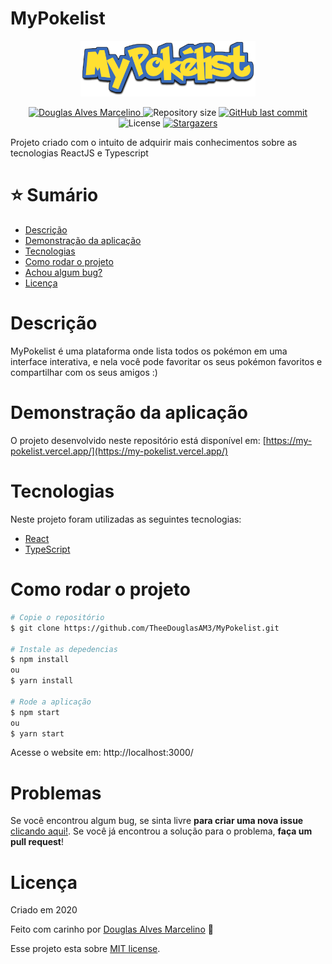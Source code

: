 # MyPokelist

<p align="center">
   <img src="./.github/logo.png" alt="MyPokelist" width="280"/>
</p>

<p align="center">	
   <a href="https://www.linkedin.com/in/douglas-alves-marcelino-704250180/">
      <img alt="Douglas Alves Marcelino" src="https://img.shields.io/badge/-Douglas%20Alves%20Marcelino-D60000?style=flat&logo=Linkedin&logoColor=white" />
   </a>
  <img alt="Repository size" src="https://img.shields.io/github/repo-size/TheeDouglasAM3/mypokelist?color=D60000">

  <a href="https://github.com/TheeDouglasAM3/mypokelist/commits/master">
    <img alt="GitHub last commit" src="https://img.shields.io/github/last-commit/TheeDouglasAM3/mypokelist?color=D60000">
  </a> 
  <img alt="License" src="https://img.shields.io/badge/license-MIT-D60000">
  <a href="https://github.com/TheeDouglasAM3/mypokelist/stargazers">
    <img alt="Stargazers" src="https://img.shields.io/github/stars/TheeDouglasAM3/mypokelist?color=D60000&logo=github">
  </a>
</p>

Projeto criado com o intuito de adquirir mais conhecimentos sobre as tecnologias ReactJS e Typescript


# :star: Sumário

* [Descrição](#descrição)
* [Demonstração da aplicação](#demonstração-da-aplicação) 
* [Tecnologias](#tecnologias)
* [Como rodar o projeto](#como-rodar-o-projeto)
* [Achou algum bug?](#problemas)
* [Licença](#licença)

# Descrição
MyPokelist é uma plataforma onde lista todos os pokémon em uma interface interativa, e nela você pode favoritar os seus pokémon favoritos e compartilhar com os seus amigos :)

# Demonstração da aplicação
O projeto desenvolvido neste repositório está disponível em: 
[https://my-pokelist.vercel.app/](https://my-pokelist.vercel.app/)

# Tecnologias
Neste projeto foram utilizadas as seguintes tecnologias:
* [React](https://pt-br.reactjs.org/)
* [TypeScript](https://www.typescriptlang.org/)

# Como rodar o projeto
```bash
# Copie o repositório
$ git clone https://github.com/TheeDouglasAM3/MyPokelist.git

# Instale as depedencias
$ npm install
ou
$ yarn install

# Rode a aplicação
$ npm start
ou
$ yarn start
```
Acesse o website em: http://localhost:3000/

# Problemas
Se você encontrou algum bug, se sinta livre **para criar uma nova issue**  [clicando aqui!](https://github.com/TheeDouglasAM3/MyPokeList/issues). Se você já encontrou a solução para o problema, **faça um pull request**!

# Licença

Criado em 2020 

Feito com carinho por [Douglas Alves Marcelino](https://github.com/TheeDouglasAM3) :duck:

Esse projeto esta sobre [MIT license](./LICENSE).

